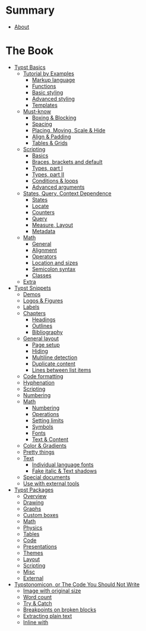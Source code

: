 # Summary
- [About](./about.md)

# The Book
- [Typst Basics](./basics/index.md)
  - [Tutorial by Examples](./basics/tutorial/index.md)
    - [Markup language](./basics/tutorial/markup.md)
    - [Functions](./basics/tutorial/functions.md)
    - [Basic styling](./basics/tutorial/basic_styling.md)
    - [Advanced styling](./basics/tutorial/advanced_styling.md)
    - [Templates](./basics/tutorial/templates.md)
  - [Must-know](./basics/must_know/index.md)
    - [Boxing & Blocking](./basics/must_know/box_block.md)
    - [Spacing](./basics/must_know/spacing.md)
    - [Placing, Moving, Scale & Hide](./basics/must_know/place.md)
    - [Align & Padding]()
    - [Tables & Grids]()
  - [Scripting](./basics/scripting/index.md)
    - [Basics](./basics/scripting/basics.md)
    - [Braces, brackets and default](./basics/scripting/braces.md)
    - [Types, part I](./basics/scripting/types.md)
    - [Types, part II](./basics/scripting/types_2.md)
    - [Conditions & loops]()
    - [Advanced arguments](./basics/scripting/arguments.md)
  - [States, Query, Context Dependence](./basics/states/index.md)
    - [States](./basics/states/states.md)
    - [Locate](./basics/states/locate.md)
    - [Counters](./basics/states/counters.md)
    - [Query](./basics/states/query.md)
    - [Measure, Layout]()
    - [Metadata]()
  - [Math]()
    - [General]()
    - [Alignment]()
    - [Operators]()
    - [Location and sizes]()
    - [Semicolon syntax]()
    - [Classes](./basics/math/classes.md)
  - [Extra](./basics/extra.md)
- [Typst Snippets](./snippets/index.md)
  - [Demos](./snippets/demos.md)
  - [Logos & Figures](./snippets/logos.md)
  - [Labels](./snippets/labels.md)
  - [Chapters]()
      - [Headings]()
      - [Outlines](./snippets/chapters/outlines.md)
      - [Bibliography]()
  - [General layout]()
    - [Page setup](./snippets/layout/page_setup.md)
    - [Hiding](./snippets/layout/hiding.md)
    - [Multiline detection](./snippets/layout/multiline_detect.md)
    - [Duplicate content](./snippets/layout/duplicate.md)
    - [Lines between list items](./snippets/layout/insert_lines.md)
  - [Code formatting](./snippets/code.md)
  - [Hyphenation]()
  - [Scripting](./snippets/scripting/index.md)
  - [Numbering](./snippets/numbering.md)
  - [Math]()
    - [Numbering](./snippets/math/numbering.md)
    - [Operations](./snippets/math/operations.md)
    - [Setting limits](./snippets/math/limits.md)
    - [Symbols]() <!--TODO: emptyset, replacing-->
    - [Fonts](./snippets/math/fonts.md)
    - [Text & Content]()
  - [Color & Gradients](./snippets/gradients.md)
  - [Pretty things](./snippets/pretty.md)
  - [Text]()
    - [Individual language fonts](./snippets/text/individual_lang_fonts.md)
    - [Fake italic & Text shadows](./snippets/text/text_shadows.md)
  - [Special documents](./snippets/special/index.md)
  - [Use with external tools](./snippets/external.md)
- [Typst Packages](./packages/index.md)
  - [Overview]()
  - [Drawing](./packages/drawing.md)
  - [Graphs](./packages/graphs.md)
  - [Custom boxes](./packages/boxes.md) <!--TODO: add note "for theorems look into math"-->
  - [Math](./packages/math.md)
  - [Physics](./packages/physics.md)
  - [Tables]()
  - [Code](./packages/code.md)
  - [Presentations]()
  - [Themes]()
  - [Layout](./packages/layout.md)
  - [Scripting]()
  - [Misc](./packages/misc.md)
  - [External](./packages/external.md)
- [Typstonomicon, or The Code You Should Not Write](./typstonomicon/index.md)
  - [Image with original size](./typstonomicon/original_image.md)
  - [Word count](./typstonomicon/word_count.md)
  - [Try & Catch](./typstonomicon/try_catch.md)
  - [Breakpoints on broken blocks](./typstonomicon/block_break.md)
  - [Extracting plain text](./typstonomicon/extract_plain_text.md)
  - [Inline with](./typstonomicon/inline_with.md)
